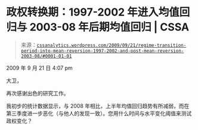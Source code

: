 <!--yml

分类：未分类

日期：2024-05-12 18:48:01

-->

# 政权转换期：1997-2002 年进入均值回归与 2003-08 年后期均值回归 | CSSA

> 来源：[`cssanalytics.wordpress.com/2009/09/21/regime-transition-period-into-mean-reversion-1997-2002-and-post-mean-reversion-2003-08/#0001-01-01`](https://cssanalytics.wordpress.com/2009/09/21/regime-transition-period-into-mean-reversion-1997-2002-and-post-mean-reversion-2003-08/#0001-01-01)

2009 年 9 月 21 日 4:07 pm

大卫，

再次感谢出色的研究工作。

我初步的统计数据显示，与 2008 年相比，上半年均值回归趋势有所减弱，而在第三季度进一步恶化（与他人的发现一致）。您用什么时间与水平变化阈值来测试政权变化？
